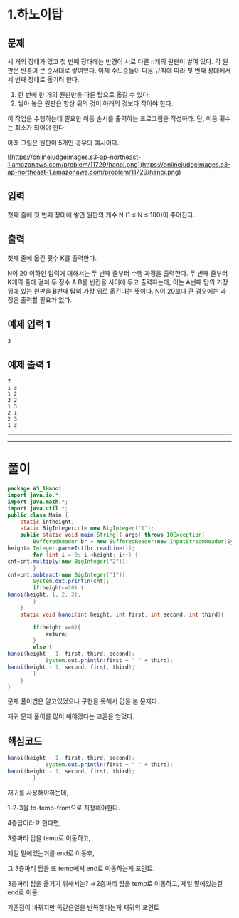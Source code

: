 # 1.하노이탑

## 문제

세 개의 장대가 있고 첫 번째 장대에는 반경이 서로 다른 n개의 원판이 쌓여 있다. 각 원판은 반경이 큰 순서대로 쌓여있다. 이제 수도승들이 다음 규칙에 따라 첫 번째 장대에서 세 번째 장대로 옮기려 한다.

1. 한 번에 한 개의 원판만을 다른 탑으로 옮길 수 있다.
2. 쌓아 놓은 원판은 항상 위의 것이 아래의 것보다 작아야 한다.

이 작업을 수행하는데 필요한 이동 순서를 출력하는 프로그램을 작성하라. 단, 이동 횟수는 최소가 되어야 한다.

아래 그림은 원판이 5개인 경우의 예시이다.

![https://onlinejudgeimages.s3-ap-northeast-1.amazonaws.com/problem/11729/hanoi.png](https://onlinejudgeimages.s3-ap-northeast-1.amazonaws.com/problem/11729/hanoi.png)

## 입력

첫째 줄에 첫 번째 장대에 쌓인 원판의 개수 N (1 ≤ N ≤ 100)이 주어진다.

## 출력

첫째 줄에 옮긴 횟수 K를 출력한다.

N이 20 이하인 입력에 대해서는 두 번째 줄부터 수행 과정을 출력한다. 두 번째 줄부터 K개의 줄에 걸쳐 두 정수 A B를 빈칸을 사이에 두고 출력하는데, 이는 A번째 탑의 가장 위에 있는 원판을 B번째 탑의 가장 위로 옮긴다는 뜻이다. N이 20보다 큰 경우에는 과정은 출력할 필요가 없다.

## 예제 입력 1

```
3

```

## 예제 출력 1

```
7
1 3
1 2
3 2
1 3
2 1
2 3
1 3
```

---

---

# 풀이

```java
package W3_1Hanoi;
import java.io.*;
import java.math.*;
import java.util.*;
public class Main {
    static intheight;
    static BigIntegercnt= new BigInteger("1");
    public static void main(String[] args) throws IOException{
        BufferedReader br = new BufferedReader(new InputStreamReader(System.in));
height= Integer.parseInt(br.readLine());
        for (int i = 0; i <height; i++) {
cnt=cnt.multiply(new BigInteger("2"));
        }
cnt=cnt.subtract(new BigInteger("1"));
        System.out.println(cnt);
        if(height<=20) {
hanoi(height, 1, 2, 3);
        }
    }
    static void hanoi(int height, int first, int second, int third){

        if(height ==0){
            return;
        }
        else {
hanoi(height - 1, first, third, second);
            System.out.println(first + " " + third);
hanoi(height - 1, second, first, third);
        }
    }
}

```

문제 풀이법은 알고있었으나 구현을 못해서 답을 본 문제다.

재귀 문제 풀이를 많이 해야겠다는 교훈을 얻었다.

## 핵심코드

```java
hanoi(height - 1, first, third, second);
            System.out.println(first + " " + third);
hanoi(height - 1, second, first, third);
        }
```

재귀를 사용해야하는데,

1-2-3을 to-temp-from으로 지정해야한다.

4층탑이라고 한다면,

3층짜리 탑을 temp로 이동하고,

제일 밑에있는거를 end로 이동후,

그 3층짜리 탑을 또 temp에서 end로 이동하는게 포인트.

3층짜리 탑을 옮기기 위해서는? →2층짜리 탑을 temp로 이동하고, 제일 밑에있는걸 end로 이동.

기준점이 바뀌지만 똑같은일을 반복한다는게 재귀의 포인트